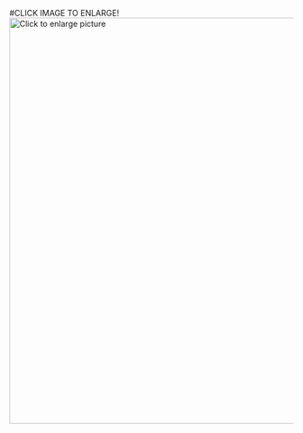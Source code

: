 #CLICK IMAGE TO ENLARGE!
<a href="https://drive.google.com/uc?export=view&id=1W5s2sAhrdHEIW5Kd9rEtYSlbKDpHMo30"><img src="https://drive.google.com/uc?export=view&id=1W5s2sAhrdHEIW5Kd9rEtYSlbKDpHMo30" style="width: 720px; max-width: 100%; height: auto" title="Click to enlarge picture" />
